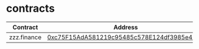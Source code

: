 # contracts


Contract | Address
--|--
zzz.finance | [0xc75F15AdA581219c95485c578E124df3985e4CE0](https://etherscan.io/address/0xc75F15AdA581219c95485c578E124df3985e4CE0#code)
